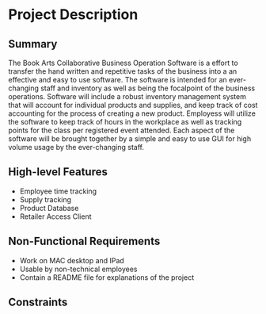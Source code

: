 # Project Description

## Summary

The Book Arts Collaborative Business Operation Software is a effort to transfer the hand written and repetitive tasks of the business into a an effective and easy to use software. The software is intended for an ever-changing staff and inventory as well as being the focalpoint of the business operations. Software will include a robust inventory management system that will account for individual products and supplies, and keep track of cost accounting for the process of creating a new product. Employess will utilize the software to keep track of hours in the workplace as well as tracking points for the class per registered event attended. Each aspect of the software will be brought together by a simple and easy to use GUI for high volume usage by the ever-changing staff.      

## High-level Features

- Employee time tracking
- Supply tracking
- Product Database
- Retailer Access Client

## Non-Functional Requirements

- Work on MAC desktop and IPad
- Usable by non-technical employees
- Contain a README file for explanations of the project

## Constraints

